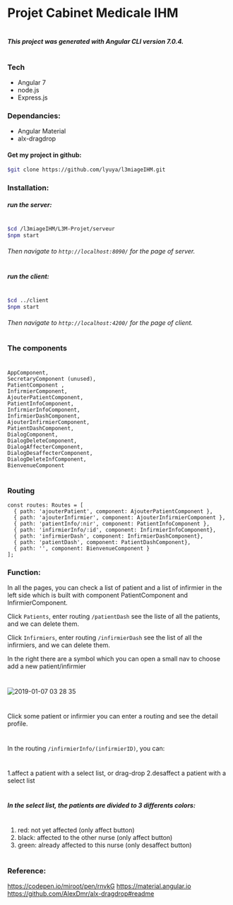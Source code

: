 # Projet Cabinet Medicale IHM
#
##### This project was generated with Angular CLI version 7.0.4.
#
### Tech

* Angular 7
* node.js
* Express.js
### Dependancies:

* Angular Material
* alx-dragdrop

#### Get my project in github:
```sh
$git clone https://github.com/lyuya/l3miageIHM.git
```
### Installation:
##### run the server:
#
```sh
$cd /l3miageIHM/L3M-Projet/serveur
$npm start
```
###### Then navigate to `http://localhost:8090/` for the page of server.
#
##### run the client:
#
```sh
$cd ../client
$npm start
```
###### Then navigate to `http://localhost:4200/` for the page of client.
#
### The components
#
    AppComponent,
    SecretaryComponent (unused),
    PatientComponent ,
    InfirmierComponent,
    AjouterPatientComponent,
    PatientInfoComponent,
    InfirmierInfoComponent,
    InfirmierDashComponent,
    AjouterInfirmierComponent,
    PatientDashComponent,
    DialogComponent,
    DialogDeleteComponent,
    DialogAffecterComponent,
    DialogDesaffecterComponent,
    DialogDeleteInfComponent,
    BienvenueComponent
#
### Routing
```
const routes: Routes = [
  { path: 'ajouterPatient', component: AjouterPatientComponent },
  { path: 'ajouterInfirmier', component: AjouterInfirmierComponent },
  { path: 'patientInfo/:nir', component: PatientInfoComponent },
  { path: 'infirmierInfo/:id', component: InfirmierInfoComponent},
  { path: 'infirmierDash', component: InfirmierDashComponent},
  { path: 'patientDash', component: PatientDashComponent},
  { path: '', component: BienvenueComponent }
];
```
### Function:
In all the pages, you can check a list of patient and a list of infirmier in the left side which is built with component PatientComponent and InfirmierComponent.

Click `Patients`, enter routing `/patientDash` see the liste of all the patients, and we can delete them.

Click `Infirmiers`, enter routing `/infirmierDash` see the list of all the infirmiers, and we can delete them.

In the right there are a symbol which you can open a small nav to choose add a new patient/infirmier
#
![2019-01-07 03 28 35](https://user-images.githubusercontent.com/37207110/50747261-47475500-1233-11e9-8b7a-b1dbc3481300.png)
#
Click some patient or infirmier you can enter a routing and see the detail profile.
#
In the routing `/infirmierInfo/(infirmierID)`, you can:
#
1.affect a patient with a select list, or drag-drop
2.desaffect a patient with a select list
#
##### In the select list, the patients are divided to 3 differents colors:
#
1. red: not yet affected (only affect button)
2. black: affected to the other nurse (only affect button)
3. green: already affected to this nurse (only desaffect button)
#
### Reference:
https://codepen.io/miroot/pen/rnvkG
https://material.angular.io
https://github.com/AlexDmr/alx-dragdrop#readme


